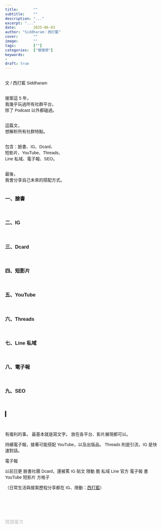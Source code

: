 ```yaml
---
title:       ""
subtitle:    ""
description: "..."
excerpt: "..."
date:        2025-06-03
author: "Siddharam｜西打藍"
cover:       ""
image:       ""
tags:        [""]
categories:  ["慢慢想"]
keywords:
- 
draft: true
---
```


<article style="font-family: 'Noto Sans TC', '微軟正黑體', sans-serif; font-weight: 300;">

<br>文 / 西打藍 Siddharam<br><br>

接案這 5 年，<br>
我幾乎玩過所有社群平台，<br>
除了 Podcast 以外都碰過。<br><br>

這篇文，<br>
想解析所有社群特點。<br><br>

包含：臉書、IG、Dcard、<br>
短影片、YouTube、Threads、<br>
Line 私域、電子報、SEO。<br><br>

最後，<br>
我會分享自己未來的搭配方式。<br><br>


<h3 class="article-h1-color">一、臉書</h3><br>



<h3 class="article-h1-color">二、IG</h3><br>



<h3 class="article-h1-color">三、Dcard</h3><br>



<h3 class="article-h1-color">四、短影片</h3><br>



<h3 class="article-h1-color">五、YouTube</h3><br>



<h3 class="article-h1-color">六、Threads</h3><br>



<h3 class="article-h1-color">七、Line 私域</h3><br>



<h3 class="article-h1-color">八、電子報</h3><br>



<h3 class="article-h1-color">九、SEO</h3><br>



<h3 class="article-h1-color">▎</h3><br>

有複利的事。
最基本就是寫文字。
放在各平台、影片展現都可以。

持續電子報，接著可能搭配 YouTube，以及出版品。
Threads 則是引流，IG 是快速對話。


電子報

以前日更
臉書社團
Dcard，還被罵
IG 貼文
限動
脆
私域
Line 官方
電子報
書
YouTube 短影片
方格子



<!-- 
<!-- 案例 > 證明案例 > 好處 / 壞處 > 怎麼改變（列步驟） > 結語總結金句 / 對自己說一句話 -->


（日常生活與接案歷程分享都在 IG、限動：<a href="https://www.instagram.com/sidd.blue/" target="_blank">西打藍</a>）<br><br>

<!-- <h3 class="article-h1-color">▎</h3><br> -->





<br><br><br>

</article>

<div style="color: #bfbfbf; font-size: 15px;" id="busuanzi_container_page_pv">
  閱讀量<span id="busuanzi_value_page_pv"></span>次
</div>

<script src="../../js/post.js"></script>
